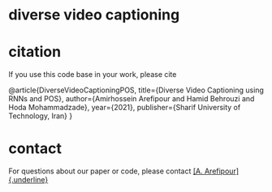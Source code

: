 # diverse video captioning








citation
========

If you use this code base in your work, please cite

\@article{DiverseVideoCaptioningPOS,
  title={Diverse Video Captioning using RNNs and POS},
  author={Amirhossein Arefipour and Hamid Behrouzi and Hoda Mohammadzade},
  year={2021},
  publisher={Sharif University of Technology, Iran}
}

contact
=======

For questions about our paper or code, please contact [[A.
Arefipour]{.underline}](mailto:arefipour.amirhossein@ee.sharif.ir)


